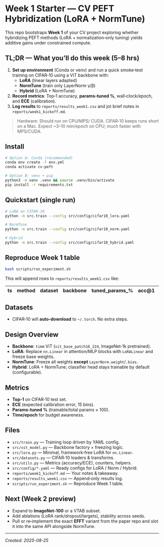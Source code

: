 # Week 1 Starter — CV PEFT Hybridization (LoRA + NormTune)

This repo bootstraps **Week 1** of your CV project exploring whether hybridizing PEFT methods (LoRA + normalization‑only tuning) yields additive gains under constrained compute.

## TL;DR — What you’ll do this week (5–8 hrs)
1) **Set up environment** (Conda or venv) and run a quick smoke‑test training on CIFAR‑10 using a ViT backbone with:
   - **LoRA** (linear layers adapted)
   - **NormTune** (train only LayerNorm γ/β)
   - **Hybrid** (LoRA + NormTune)
2) **Record metrics**: Top‑1 accuracy, **params‑tuned %**, wall‑clock/epoch, and **ECE** (calibration).  
3) **Log results** to `reports/results_week1.csv` and jot brief notes in `reports/week1_kickoff.md`.

> Hardware: Should run on CPU/MPS/ CUDA. CIFAR‑10 keeps runs short on a Mac. Expect ~3–10 min/epoch on CPU; much faster with MPS/CUDA.

## Install
```bash
# Option A: Conda (recommended)
conda env create -f env.yml
conda activate cv-peft

# Option B: venv + pip
python3 -m venv .venv && source .venv/bin/activate
pip install -r requirements.txt
```

## Quickstart (single run)
```bash
# LoRA on CIFAR‑10
python -m src.train --config src/config/cifar10_lora.yaml

# NormTune
python -m src.train --config src/config/cifar10_norm.yaml

# Hybrid
python -m src.train --config src/config/cifar10_hybrid.yaml
```

## Reproduce Week 1 table
```bash
bash scripts/run_experiment.sh
```

This will append rows to `reports/results_week1.csv` like:

| ts | method | dataset | backbone | tuned_params_% | acc@1 | ece | train_time_s | epochs |
|----|--------|---------|----------|----------------|-------|-----|--------------|--------|

## Datasets
- CIFAR‑10 will **auto‑download** to `~/.torch`. No extra steps.

## Design Overview
- **Backbone**: `timm` ViT (`vit_base_patch16_224`, ImageNet‑1k pretrained).
- **LoRA**: Replace `nn.Linear` in attention/MLP blocks with `LoRALinear` and freeze base weights.
- **NormTune**: Freeze all weights **except** `LayerNorm.weight`/`.bias`.
- **Hybrid**: LoRA + NormTune; classifier head stays trainable by default (configurable).

## Metrics
- **Top‑1** on CIFAR‑10 test set.
- **ECE** (expected calibration error, 15 bins).
- **Params‑tuned %** (trainable/total params × 100).
- **Time/epoch** for budget awareness.

## Files
- `src/train.py` — Training loop driven by YAML config.
- `src/vit_model.py` — Backbone factory + freezing logic.
- `src/lora.py` — Minimal, framework‑free LoRA for `nn.Linear`.
- `src/datasets.py` — CIFAR‑10 loaders & transforms.
- `src/utils.py` — Metrics (accuracy/ECE), counters, helpers.
- `src/config/*.yaml` — Ready configs for LoRA / Norm / Hybrid.
- `reports/week1_kickoff.md` — Your notes & takeaway.
- `reports/results_week1.csv` — Append‑only results log.
- `scripts/run_experiment.sh` — Reproduce Week 1 table.

## Next (Week 2 preview)
- Expand to **ImageNet‑100** or a VTAB subset.
- Add ablations (LoRA rank/dropout/targets), stability across seeds.
- Pull or re‑implement the exact **EFFT** variant from the paper repo and slot it into the same API alongside NormTune.

---

*Created: 2025-08-25*
